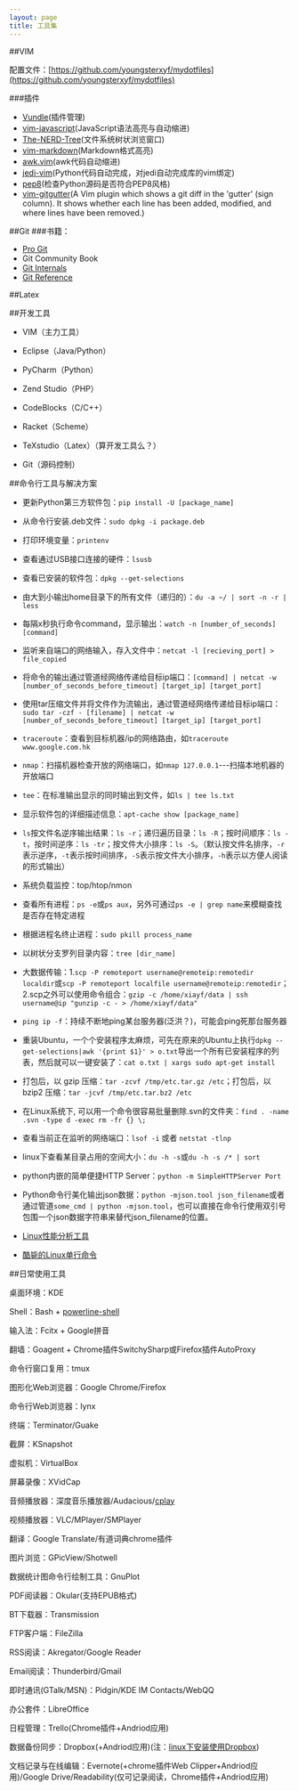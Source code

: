 ```yaml
---
layout: page
title: 工具集
---
```


##VIM

配置文件：[https://github.com/youngsterxyf/mydotfiles](https://github.com/youngsterxyf/mydotfiles)

###插件
- [Vundle](https://github.com/gmarik/vundle)(插件管理)
- [vim-javascript](https://github.com/vim-scripts/vim-javascript)(JavaScript语法高亮与自动缩进)
- [The-NERD-Tree](https://github.com/vim-scripts/The-NERD-tree)(文件系统树状浏览窗口)
- [vim-markdown](https://github.com/plasticboy/vim-markdown)(Markdown格式高亮)
- [awk.vim](https://github.com/vim-scripts/awk.vim)(awk代码自动缩进)
- [jedi-vim](https://github.com/davidhalter/jedi-vim)(Python代码自动完成，对jedi自动完成库的vim绑定)
- [pep8](https://github.com/vim-scripts/pep8)(检查Python源码是否符合PEP8风格)
- [vim-gitgutter](https://github.com/airblade/vim-gitgutter)(A Vim plugin which shows a git diff in the 'gutter' (sign column). It shows whether each line has been added, modified, and where lines have been removed.)

##Git
###书籍：
* [Pro Git](http://git-scm.com/book/zh/)
* Git Community Book
* [Git Internals](https://peepcode.com/products/git-internals-pdf)
* [Git Reference](http://git-scm.com/docs)

##Latex

##开发工具

- VIM（主力工具）

- Eclipse（Java/Python）

- PyCharm（Python）

- Zend Studio（PHP）

- CodeBlocks（C/C++）

- Racket（Scheme）

- TeXstudio（Latex）（算开发工具么？）

- Git（源码控制）

##命令行工具与解决方案

- 更新Python第三方软件包：`pip install -U [package_name]` 

- 从命令行安装.deb文件：`sudo dpkg -i package.deb`

- 打印环境变量：`printenv`

- 查看通过USB接口连接的硬件：`lsusb`

- 查看已安装的软件包：`dpkg --get-selections`

- 由大到小输出home目录下的所有文件（递归的）：`du -a ~/ | sort -n -r | less`

- 每隔x秒执行命令command，显示输出：`watch -n [number_of_seconds] [command]`

- 监听来自端口的网络输入，存入文件中：`netcat -l [recieving_port] > file_copied`

- 将命令的输出通过管道经网络传递给目标ip端口：`[command] | netcat -w [number_of_seconds_before_timeout] [target_ip] [target_port]`

- 使用tar压缩文件并将文件作为流输出，通过管道经网络传递给目标ip端口：`sudo tar -czf - [filename] | netcat -w [number_of_seconds_before_timeout] [target_ip] [target_port]`

- `traceroute`：查看到目标机器/ip的网络路由，如`traceroute www.google.com.hk`

- `nmap`：扫描机器检查开放的网络端口，如`nmap 127.0.0.1`---扫描本地机器的开放端口

- `tee`：在标准输出显示的同时输出到文件，如`ls | tee ls.txt`

- 显示软件包的详细描述信息：`apt-cache show [package_name]`

- `ls`按文件名逆序输出结果：`ls -r`；递归遍历目录：`ls -R`；按时间顺序：`ls -t`，按时间逆序：`ls -tr`；按文件大小排序：`ls -S`。（默认按文件名排序，`-r`表示逆序，`-t`表示按时间排序，`-S`表示按文件大小排序，`-h`表示以方便人阅读的形式输出）

- 系统负载监控：top/htop/nmon

- 查看所有进程：`ps -e`或`ps aux`，另外可通过`ps -e | grep name`来模糊查找是否存在特定进程

- 根据进程名终止进程：`sudo pkill process_name`

- 以树状分支罗列目录内容：`tree [dir_name]`

- 大数据传输：1.`scp -P remoteport username@remoteip:remotedir localdir`或`scp -P remoteport localfile username@remoteip:remotedir`；2.scp之外可以使用命令组合：`gzip -c /home/xiayf/data | ssh username@ip "gunzip -c - > /home/xiayf/data"`

- `ping ip -f`：持续不断地ping某台服务器(泛洪？)，可能会ping死那台服务器

- 重装Ubuntu，一个个安装程序太麻烦，可先在原来的Ubuntu上执行`dpkg --get-selections|awk '{print $1}' > o.txt`导出一个所有已安装程序的列表，然后就可以一键安装了：`cat o.txt | xargs sudo apt-get install`

- 打包后，以 gzip 压缩：`tar -zcvf /tmp/etc.tar.gz /etc`；打包后，以 bzip2 压缩：`tar -jcvf /tmp/etc.tar.bz2 /etc`

- 在Linux系统下, 可以用一个命令很容易批量删除.svn的文件夹：`find . -name .svn -type d -exec rm -fr {} \;`

- 查看当前正在监听的网络端口：`lsof -i` 或者 `netstat -tlnp`

- linux下查看某目录占用的空间大小：`du -h -s`或`du -h -s /* | sort`

- python内嵌的简单便捷HTTP Server：`python -m SimpleHTTPServer Port`

- Python命令行美化输出json数据：`python -mjson.tool json_filename`或者通过管道`some_cmd | python -mjson.tool`，也可以直接在命令行使用双引号包围一个json数据字符串来替代json_filename的位置。

- [Linux性能分析工具](/assets/pics/linux-performance-analysis-tools.png)

- [酷毙的Linux单行命令](http://www.commandlinefu.com/commands/browse/sort-by-votes)

##日常使用工具

桌面环境：KDE

Shell：Bash + [powerline-shell](https://github.com/milkbikis/powerline-shell)

输入法：Fcitx + Google拼音

翻墙：Goagent + Chrome插件SwitchySharp或Firefox插件AutoProxy

命令行窗口复用：tmux

图形化Web浏览器：Google Chrome/Firefox

命令行Web浏览器：lynx

终端：Terminator/Guake

截屏：KSnapshot

虚拟机：VirtualBox

屏幕录像：XVidCap

音频播放器：深度音乐播放器/Audacious/[cplay](https://github.com/youngsterxyf/cplay)

视频播放器：VLC/MPlayer/SMPlayer

翻译：Google Translate/有道词典chrome插件

图片浏览：GPicView/Shotwell

数据统计图命令行绘制工具：GnuPlot

PDF阅读器：Okular(支持EPUB格式)

BT下载器：Transmission

FTP客户端：FileZilla

RSS阅读：Akregator/Google Reader

Email阅读：Thunderbird/Gmail

即时通讯(GTalk/MSN)：Pidgin/KDE IM Contacts/WebQQ

办公套件：LibreOffice

日程管理：Trello(Chrome插件+Andriod应用)

数据备份同步：Dropbox(+Andriod应用)(注：[linux下安装使用Dropbox](https://www.dropbox.com/install#linux-install-content))

文档记录与在线编辑：Evernote(+chrome插件Web Clipper+Andriod应用)/Google Drive/Readability(仅可记录阅读，Chrome插件+Andriod应用)
